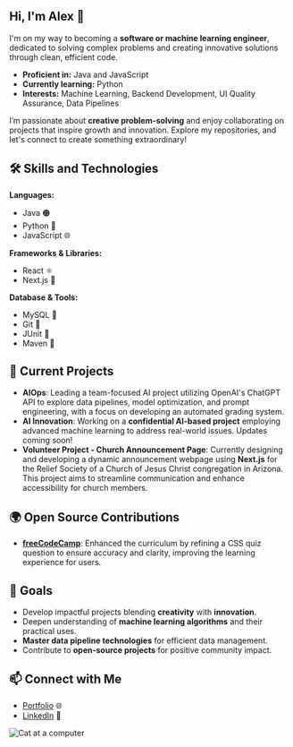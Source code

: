 ## Hi, I'm Alex 👋

I'm on my way to becoming a **software or machine learning engineer**, dedicated to solving complex problems and creating innovative solutions through clean, efficient code.

- **Proficient in:** Java and JavaScript
- **Currently learning:** Python
- **Interests:** Machine Learning, Backend Development, UI Quality Assurance, Data Pipelines

I’m passionate about **creative problem-solving** and enjoy collaborating on projects that inspire growth and innovation. Explore my repositories, and let's connect to create something extraordinary!

## 🛠️ Skills and Technologies

**Languages:**  
- Java 🟠
- Python 🐍
- JavaScript 🌐

**Frameworks & Libraries:**  
- React ⚛️
- Next.js 🚀

**Database & Tools:**  
- MySQL 💾
- Git 🔗
- JUnit 🧪
- Maven 🔧

## 🌟 Current Projects
- **AIOps**: Leading a team-focused AI project utilizing OpenAI's ChatGPT API to explore data pipelines, model optimization, and prompt engineering, with a focus on developing an automated grading system. 
- **AI Innovation**: Working on a **confidential AI-based project** employing advanced machine learning to address real-world issues. Updates coming soon! 
- **Volunteer Project - Church Announcement Page**: Currently designing and developing a dynamic announcement webpage using **Next.js** for the Relief Society of a Church of Jesus Christ congregation in Arizona. This project aims to streamline communication and enhance accessibility for church members.
  
## 🌍 Open Source Contributions  

- **[freeCodeCamp](https://github.com/freeCodeCamp/freeCodeCamp)**: Enhanced the curriculum by refining a CSS quiz question to ensure accuracy and clarity, improving the learning experience for users.

## 🎯 Goals

- Develop impactful projects blending **creativity** with **innovation**.
- Deepen understanding of **machine learning algorithms** and their practical uses.
- **Master data pipeline technologies** for efficient data management.
- Contribute to **open-source projects** for positive community impact.

## 📫 Connect with Me

- [Portfolio](https://alexiwisteria.github.io/Portfolio/) 🌐
- [LinkedIn](https://www.linkedin.com/in/alexisbinchlee/) 🤝


![Cat at a computer](https://media.giphy.com/media/3oKIPnAiaMCws8nOsE/giphy.gif)
